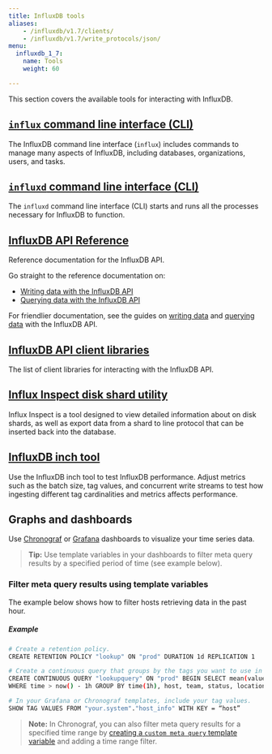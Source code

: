 ```yaml
---
title: InfluxDB tools
aliases:
    - /influxdb/v1.7/clients/
    - /influxdb/v1.7/write_protocols/json/
menu:
  influxdb_1_7:
    name: Tools
    weight: 60

---
```


This section covers the available tools for interacting with InfluxDB.

## [`influx` command line interface (CLI)](/influxdb/v1.7/tools/influx-cli/)

The InfluxDB command line interface (`influx`) includes commands to manage many aspects of InfluxDB, including databases, organizations, users, and tasks.

## [`influxd` command line interface (CLI)](/influxdb/v1.7/tools/influxd-cli/)

The `influxd` command line interface (CLI) starts and runs all the processes necessary for InfluxDB to function.

## [InfluxDB API Reference](/influxdb/v1.7/tools/api/)

Reference documentation for the InfluxDB API.

Go straight to the reference documentation on:

* [Writing data with the InfluxDB API](/influxdb/v1.7/tools/api/#write-http-endpoint)
* [Querying data with the InfluxDB API](/influxdb/v1.7/tools/api/#query-http-endpoint)

For friendlier documentation, see the guides on
[writing data](/influxdb/v1.7/guides/writing_data/) and
[querying data](/influxdb/v1.7/guides/querying_data/) with the InfluxDB API.

## [InfluxDB API client libraries](/influxdb/v1.7/tools/api_client_libraries/)

The list of client libraries for interacting with the InfluxDB API.

## [Influx Inspect disk shard utility](/influxdb/v1.7/tools/influx_inspect/)

Influx Inspect is a tool designed to view detailed information about on disk shards, as well as export data from a shard to line protocol that can be inserted back into the database.

## [InfluxDB inch tool](/influxdb/v1.7/tools/inch/)

Use the InfluxDB inch tool to test InfluxDB performance. Adjust metrics such as the batch size, tag values, and concurrent write streams to test how ingesting different tag cardinalities and metrics affects performance.

## Graphs and dashboards

Use [Chronograf](/chronograf/latest/) or [Grafana](https://grafana.com/docs/grafana/latest/features/datasources/influxdb/) dashboards to visualize your time series data.

> **Tip:** Use template variables in your dashboards to filter meta query results by a specified period of time (see example below).

### Filter meta query results using template variables

The example below shows how to filter hosts retrieving data in the past hour.

##### Example

```sh
# Create a retention policy.
CREATE RETENTION POLICY "lookup" ON "prod" DURATION 1d REPLICATION 1

# Create a continuous query that groups by the tags you want to use in your template variables.
CREATE CONTINUOUS QUERY "lookupquery" ON "prod" BEGIN SELECT mean(value) as value INTO "your.system"."host_info" FROM "cpuload"
WHERE time > now() - 1h GROUP BY time(1h), host, team, status, location END;

# In your Grafana or Chronograf templates, include your tag values.
SHOW TAG VALUES FROM "your.system"."host_info" WITH KEY = “host”
```

> **Note:** In Chronograf, you can also filter meta query results for a specified time range by [creating a `custom meta query` template variable](/chronograf/latest/guides/dashboard-template-variables/#create-custom-template-variables) and adding a time range filter.
